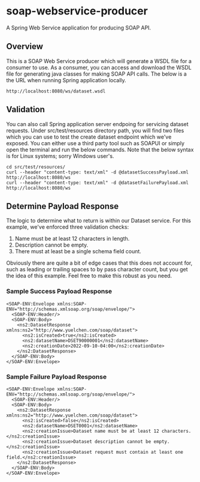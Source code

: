 # soap-webservice-producer
A Spring Web Service application for producing SOAP API. 

## Overview
This is a SOAP Web Service producer which will generate a WSDL file for a consumer to use. As a consumer, you can access and download the WSDL file for generating java classes for making SOAP API calls. The below is a the URL when running Spring application locally. 
```:
http://localhost:8080/ws/dataset.wsdl
```

## Validation
You can also call Spring application server endpoing for servicing dataset requests. Under src/test/resources directory path, you will find two files which you can use to test the create dataset endpoint which we've exposed. You can either use a third party tool such as SOAPUI or simply open the terminal and run the below commands. Note that the below syntax is for Linux systems; sorry Windows user's. 
```:
cd src/test/resources/
curl --header "content-type: text/xml" -d @datasetSuccessPayload.xml http://localhost:8080/ws
curl --header "content-type: text/xml" -d @datasetFailurePayload.xml http://localhost:8080/ws
```

## Determine Payload Response
The logic to determine what to return is within our Dataset service. For this example, we've enforced three validation checks:
1. Name must be at least 12 characters in length. 
2. Description cannot be empty. 
3. There must at least be a single schema field count. 

Obviously there are quite a bit of edge cases that this does not account for, such as leading or trailing spaces to by pass character count, but you get the idea of this example. Feel free to make this robust as you need. 

### Sample Success Payload Response
```XML:
<SOAP-ENV:Envelope xmlns:SOAP-ENV="http://schemas.xmlsoap.org/soap/envelope/">
  <SOAP-ENV:Header/>
  <SOAP-ENV:Body>
    <ns2:DatasetResponse xmlns:ns2="http://www.yuelchen.com/soap/dataset">
      <ns2:isCreated>true</ns2:isCreated>
      <ns2:datasetName>DSET90000001</ns2:datasetName>
      <ns2:creationDate>2022-09-10-04:00</ns2:creationDate>
    </ns2:DatasetResponse>
  </SOAP-ENV:Body>
</SOAP-ENV:Envelope>
```

### Sample Failure Payload Response
```XML:
<SOAP-ENV:Envelope xmlns:SOAP-ENV="http://schemas.xmlsoap.org/soap/envelope/">
  <SOAP-ENV:Header/>
  <SOAP-ENV:Body>
    <ns2:DatasetResponse xmlns:ns2="http://www.yuelchen.com/soap/dataset">
      <ns2:isCreated>false</ns2:isCreated>
      <ns2:datasetName>DSET0001</ns2:datasetName>
      <ns2:creationIssue>Dataset name must be at least 12 characters.</ns2:creationIssue>
      <ns2:creationIssue>Dataset description cannot be empty.</ns2:creationIssue>
      <ns2:creationIssue>Dataset request must contain at least one field.</ns2:creationIssue>
    </ns2:DatasetResponse>
  </SOAP-ENV:Body>
</SOAP-ENV:Envelope>
```

